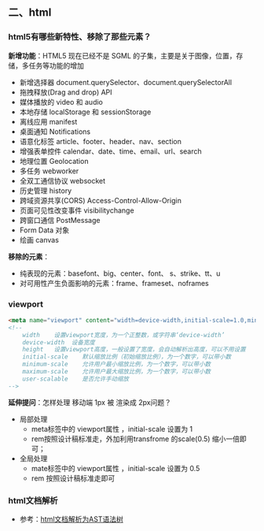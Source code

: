 ## 二、html

### html5有哪些新特性、移除了那些元素？

**新增功能**：HTML5 现在已经不是 SGML 的子集，主要是关于图像，位置，存储，多任务等功能的增加

+   新增选择器 document.querySelector、document.querySelectorAll
+   拖拽释放(Drag and drop) API
+   媒体播放的 video 和 audio
+   本地存储 localStorage 和 sessionStorage
+   离线应用 manifest
+   桌面通知 Notifications
+   语意化标签 article、footer、header、nav、section
+   增强表单控件 calendar、date、time、email、url、search
+   地理位置 Geolocation
+   多任务 webworker
+   全双工通信协议 websocket
+   历史管理 history
+   跨域资源共享(CORS) Access-Control-Allow-Origin
+   页面可见性改变事件 visibilitychange
+   跨窗口通信 PostMessage
+   Form Data 对象
+   绘画 canvas

**移除的元素**：

+   纯表现的元素：basefont、big、center、font、 s、strike、tt、u
+   对可用性产生负面影响的元素：frame、frameset、noframes

### viewport

```html
<meta name="viewport" content="width=device-width,initial-scale=1.0,minimum-scale=1.0,maximum-scale=1.0,user-scalable=no" />
<!-- 
    width    设置viewport宽度，为一个正整数，或字符串‘device-width’
    device-width  设备宽度
    height   设置viewport高度，一般设置了宽度，会自动解析出高度，可以不用设置
    initial-scale    默认缩放比例（初始缩放比例），为一个数字，可以带小数
    minimum-scale    允许用户最小缩放比例，为一个数字，可以带小数
    maximum-scale    允许用户最大缩放比例，为一个数字，可以带小数
    user-scalable    是否允许手动缩放
-->
```

**延伸提问**：怎样处理 移动端 1px 被 渲染成 2px问题？

+   局部处理
    +   meta标签中的 viewport属性 ，initial-scale 设置为 1
    +   rem按照设计稿标准走，外加利用transfrome 的scale(0.5) 缩小一倍即可；
+   全局处理
    +   mate标签中的 viewport属性 ，initial-scale 设置为 0.5
    +   rem 按照设计稿标准走即可

### html文档解析

+   参考：[html文档解析为AST语法树](https://juejin.cn/post/6884791678582915086 "https://juejin.cn/post/6884791678582915086")
